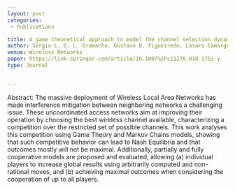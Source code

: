 ```yaml
---
layout: post
categories:
 - Publications

title: A game theoretical approach to model the channel selection dynamics in non-coordinated IEEE 802.11 networks 
author: Sérgio L. D. L. Gramacho, Gustavo B. Figueiredo, Lasaro Camargos
venue: Wireless Networks
paper: https://link.springer.com/article/10.1007%2Fs11276-018-1751-y
type: Journal


---
```

Abstract: The massive deployment of Wireless Local Area Networks has made interference mitigation between neighboring networks a challenging issue. These uncoordinated access networks aim at improving their operation by choosing the best wireless channel available, characterizing a competition over the restricted set of possible channels. This work analyses this competition using Game Theory and Markov Chains models, showing that such competitive behavior can lead to Nash Equilibria and that outcomes mostly will not be maximal. Additionally, partially and fully cooperative models are proposed and evaluated, allowing (a) individual players to increase global results using arbitrarily computed and non-rational moves, and (b) achieving maximal outcomes when considering the cooperation of up to all players.
